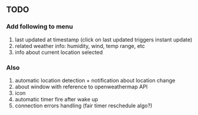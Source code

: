 TODO
----

### Add following to menu
1. last updated at timestamp (click on last updated triggers instant update)
2. related weather info: humidity, wind, temp range, etc
3. info about current location selected

### Also
1. automatic location detection + notification about location change
2. about window with reference to openweathermap API
3. icon
4. automatic timer fire after wake up
5. connection errors handling (fair timer reschedule algo?)